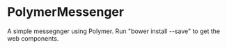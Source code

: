 PolymerMessenger
================

A simple messegnger using Polymer. Run "bower install --save" to get the web components.
